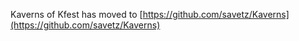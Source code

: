 Kaverns of Kfest has moved to [https://github.com/savetz/Kaverns](https://github.com/savetz/Kaverns)
